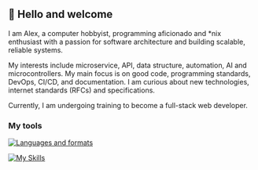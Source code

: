 ## 👋 Hello and welcome

I am Alex, a computer hobbyist, programming aficionado and *nix enthusiast with
a passion for software architecture and building scalable, reliable systems.

My interests include microservice, API, data structure, automation, AI and
microcontrollers. My main focus is on good code, programming standards, DevOps,
CI/CD, and documentation. I am curious about new technologies, internet standards (RFCs) and specifications.

Currently, I am undergoing training to become a full-stack web developer.

### My tools

[![Languages and formats](https://skillicons.dev/icons?i=ts,js,go,html,css,sass,tailwindcss,bootstrap,react,angular,nestjs,nodejs,express,mysql,postgres,mongodb,redis,nginx,docker)](https://skillicons.dev)

[![My Skills](https://skillicons.dev/icons?i=linux,vscode,vim,bash,git,vercel,netlify,github,githubactions,ansible,arduino,raspberrypi)](https://skillicons.dev)


